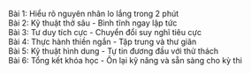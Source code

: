 Bài 1: Hiểu rõ nguyên nhân lo lắng trong 2 phút  
Bài 2: Kỹ thuật thở sâu - Bình tĩnh ngay lập tức  
Bài 3: Tư duy tích cực - Chuyển đổi suy nghĩ tiêu cực  
Bài 4: Thực hành thiền ngắn - Tập trung và thư giãn  
Bài 5: Kỹ thuật hình dung - Tự tin đương đầu với thử thách  
Bài 6: Tổng kết khóa học - Ôn lại kỹ năng và sẵn sàng cho kỳ thi